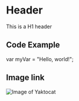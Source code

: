 # Header
This is a H1 header

## Code Example
 
var myVar = "Hello, world!";

## Image link

![Image of Yaktocat](https://octodex.github.com/images/yaktocat.png)
